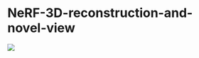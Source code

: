 # NeRF-3D-reconstruction-and-novel-view
![](https://github.com/DhirajRouniyar/NeRF-3D-reconstruction-and-novel-view/blob/main/Phase%202/Nerf.gif)
